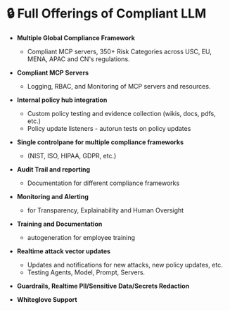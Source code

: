 # 🔒 Full Offerings of Compliant LLM

- **Multiple Global Compliance Framework**
  - Compliant MCP servers, 350+ Risk Categories across USC, EU, MENA, APAC and CN's regulations.

- **Compliant MCP Servers**
  - Logging, RBAC, and Monitoring of MCP servers and resources.

- **Internal policy hub integration**
  - Custom policy testing and evidence collection (wikis, docs, pdfs, etc.)
  - Policy update listeners - autorun tests on policy updates

- **Single controlpane for multiple compliance frameworks**
  - (NIST, ISO, HIPAA, GDPR, etc.)

- **Audit Trail and reporting**
  - Documentation for different compliance frameworks

- **Monitoring and Alerting**
  - for Transparency, Explainability and Human Oversight

- **Training and Documentation**
  - autogeneration for employee training

- **Realtime attack vector updates**
  - Updates and notifications for new attacks, new policy updates, etc.
  - Testing Agents, Model, Prompt, Servers.

- **Guardrails, Realtime PII/Sensitive Data/Secrets Redaction**

- **Whiteglove Support**
